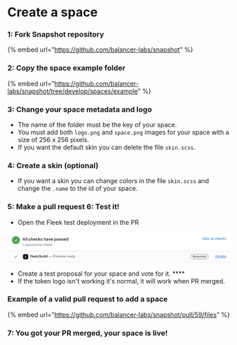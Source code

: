 # Create a space

### **1: Fork Snapshot repository** 

{% embed url="https://github.com/balancer-labs/snapshot" %}

### **2: Copy the space example folder**

{% embed url="https://github.com/balancer-labs/snapshot/tree/develop/spaces/example" %}

### **3: Change your space metadata and logo**

* The name of the folder must be the key of your space. 
* You must add both `logo.png` and `space.png` images for your space with a size of 256 x 256 pixels.
* If you want the default skin you can delete the file `skin.scss`.

### **4: Create a skin \(optional\)**

* If you want a skin you can change colors in the file `skin.scss` and change the `.name` to the id of your space.

### **5: Make a pull request**  **6: Test it!**

* Open the Fleek test deployment in the PR

![](../.gitbook/assets/image%20%281%29.png)

* Create a test proposal for your space and vote for it. ****
* If the token logo isn't working it's normal, it will work when PR merged.

### Example of a valid pull request to add a space

{% embed url="https://github.com/balancer-labs/snapshot/pull/59/files" %}

### 7: You got your PR merged, your space is live!



